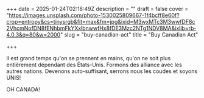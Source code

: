 +++
date = 2025-01-24T02:18:49Z
description = ""
draft = false
cover = "https://images.unsplash.com/photo-1530025809667-1f4bcff8e60f?crop=entropy&cs=tinysrgb&fit=max&fm=jpg&ixid=M3wxMTc3M3wwfDF8c2VhcmNofDN8fENhbmFkYXxlbnwwfHx8fDE3Mzc2NTg1NDV8MA&ixlib=rb-4.0.3&q=80&w=2000"
slug = "buy-canadian-act"
title = "Buy Canadian Act"

+++

Il est grand temps qu'on se prennent en mains, qu'on ne soit plus entièrement dépendant des États-Unis. Formons des alliance avec les autres nations. Devenons auto-suffisant, serrons nous les coudes et soyons UNIS!

OH CANADA!
